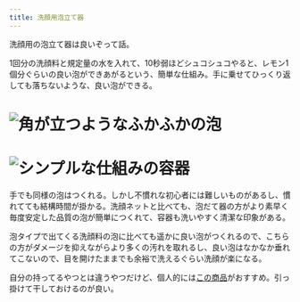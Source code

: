 ```yaml
---
title: 洗顔用泡立て器
---
```

洗顔用の泡立て器は良いぞって話。

1回分の洗顔料と規定量の水を入れて、10秒弱ほどシュコシュコやると、レモン1個分ぐらいの良い泡ができあがるという、簡単な仕組み。手に乗せてひっくり返しても落ちないような、良い泡ができる。

![](https://lh3.googleusercontent.com/docs/ADP-6oEr-ycabAwC8FV2Pbm46Fpb19A7EEsOWqgWf9Ei4tsspDJrVgoKhx28Nxnn_z7xhTRsy920lvJkPoz4C63PLMM0axn5wsC9EtsZ-o-Xi--jCeC2iwGUnej9CxyS9rgtanlXUEMC_PFqY49-tFzH4v77E0cn1E2WcjbTCp4OLPMpy-xcI9hVNM85jWLe0nE2CsvalqULtMicZ8IZLMU2rls70ZKd-_Ej9gyAHEuTsLXMJBkF3GjsirxIcGMWSmvtEE4ibvdw5nfufnL6IRnEaGf-GKOrHh9JcFCvxZ5mH0BPc0ZBqLAfX4l-yrcbxzcJgHDAbE9ZFMLivhWgIGY3dcVctN-6oqPZxG0tlrxfd3ouOl3D6NSrmZ7hQDtA3AVmEzTg9Nuok8e_HHL0MwKjoAw-HVn5Qm0ccIV6cT_GgUiP8b3s6n_GR7oHGciyt4L0Z5vrF0RQTrer9LWve8DXApdCmLfQPqZVqYtazK8r433ESbui-288aNMHjl6tCMrinFN3N3PNXoR_rjjk3nq5HJWnqCXoXMZ2OZV3R7ggNeyzfi-pmW9-n7xm3lgZaq_gYjG3gvFjWlnt7A7TMnD3mZ8iM5k0u11C9kqCU0uuNBpG34yFwEgdDd_ti5evli9N7oa5jDHdeF-bk_QGJM3whhuw9JFGsb0gPZcJOQjjsonL4FOtBWloSvAt-ahpOuxUQ201AcpT56BPNItSwy5hqJByIgTY288fYgRER6M2DN7MJcQmdD4kWH8RTtfyD49vjZWwmoVSZx6mnfp33lWnsn3vkoKZXgSi6viY9EfMlGTlDxvl6rUPo_i0bgYnw1P49uIV-L14fLiu66tjnPsjs_soeWOFdhmymOq_EwiPwan1O4zlnU7SVPZD2HVW6j9Avl4bhA1YnhRCueyKyFxSoF-emfm4E4UhZn8Hymc5I8dweUflS855Ow8ixIM66tfQSrpu24vcLAWy8OBbQKqWB01pK0vQxR9WuVBhHShJNrVLe2sqt--zx_LDztIoyent0Memr3Iw_-uIJ-4NZkBgrfFlZAcG6V5LehwnLVcS0GIohsPIkX8ttODUU4golqrU69Zd-VPyIS1k0wb8tuJ809g_J7zAryk4oDehCVuPr6-O5PdSYMiLI0rPX2SdBOP9SxMHnRpHLoGb6Fk3e-XRAYwGuSdom622y30wqN7kyzPcjt5Zw1QWla7sQBVDsuV42uauR1pESVr3ZFfMSzy5SczFWJVgxmP31pXeJyro2v9qaa0g "角が立つようなふかふかの泡")
================================================================================================================================================================================================================================================================================================================================================================================================================================================================================================================================================================================================================================================================================================================================================================================================================================================================================================================================================================================================================================================================================================================================================================================================================================================================================================================================================================================

![](https://lh3.googleusercontent.com/docs/ADP-6oFlCUcfNaXSqjdAucKtk9rP-HGhiVnOTw4W9NmaO8OvdmIUml1LC3AnhRWHfUWRF324HOlRAQMGs1M8VC4CdILYH7hoa_7uE6yyD4-zroqJnRCf0AzWRFfppiu1TLO-IDiDqpvA91IvGy-Y4N4WwkcPBP_4dWBrdOh67rsJMCJDfeNXbxt5iDZHbPb0TS3_Z59ZHvwKwEdoBWwx01gh7TeEGtJD4n6PJsUwatOGKRkA9remjjNnics-_tNmfG9-TF9GWbYarnkxJl4VxoVU_8UsfmeqimN4Fa7x3YAXWxCq_Mwy4WJF07bDlwu9gYsTsopK_rVo31sZJW6gpLeLk1jNiOY7rHjcVxG-PzEOqqziis9qjP5oqCXktBFImo1KgttFU48qJrlGhPS8jiokNYqdVzA7QfttEV8OvipIfYCwr23p2yQvPjL9cQbSA2eZCTXUz7msLowmU9f99mRnL6x6fUSRrsuvq88MgDnNZy7jE5M396drDq-ZNDKbHjOsrzTw-3pVlZzASOu4Fc35fqkqYXv4pZvsB3HsvH9iFIHq9FooC-tUyvCsji9tMoBpOhHYkqn-_ybs1Dsl2HaXTuuUrXIniC8Vw6yrlPB5mpGMyUemmS8lCIibLIb5YZxTmGwIOcHlwDvwxAwD21ul-qEMDSUoYYFFSvrVMxbmx6PLvtnnqy-SjnOIUO7kpa1Ba1FdXO-z5IOfKL7LLBAIQ4vm_ENLlYzr_ncuFKLla4aPa3PnhC6CjujleLEAwzU5lhm00ESk-sLWhO-UoPV4n-JpBO4EPTiNlFZNbTh36-k-Scz1xjWigjtdqLoslM6t1bqNXs2YGYKQWM6lFcK3DceDFiw_lyqSVe8j5clg7SscA0TcxQi-2jfXNkLKmAeKIc3QFf2s4TyrvbTC_rxtpnh7NRlJZaoTaXNx7LhgtgyKII6ilFy5hzTh5c41phSyBt-gJ3iqmAdt-KgLtAPtkZH-1IA4rZ14erfjgZkQ8R4GkNhqKTr35s60U0O4Fv9Ul0SLzWfD62iPzQv6jkvBxKIFi08EfLnkJtIZf4ebNeKH_az24jhIERjoTMrpsHWReLQ8LYXn2UUY0e5qVfpHDw8Yd3AZeFFJkpvyEeDMugaTm62Y2y-2TGDhGlAer0NMsIRyaxNVMLR92nbO9CtZJb0hvYFuGz0mf3HwrzENSTw4mskCdW6sVGXnAalYAiX3fdQwO5KoiB29rJUwlePyj3w6rFsFgmWG-VBy_q-OH5a8Otea "シンプルな仕組みの容器")
==============================================================================================================================================================================================================================================================================================================================================================================================================================================================================================================================================================================================================================================================================================================================================================================================================================================================================================================================================================================================================================================================================================================================================================================================================================================================================================================================================================================

手でも同様の泡はつくれる。しかし不慣れな初心者には難しいものがあるし、慣れてても結構時間が掛かる。洗顔ネットと比べても、泡だて器の方がより素早く毎度安定した品質の泡が簡単につくれて、容器も洗いやすく清潔な印象がある。

泡タイプで出てくる洗顔料の泡に比べても遥かに良い泡がつくれるので、こちらの方がダメージを抑えながらより多くの汚れを取れるし、良い泡はなかなか垂れてこないので、目を開けたままでも余裕で洗えるぐらい洗顔が楽になる。

自分の持ってるやつとは違うやつだけど、個人的には[この商品](https://www.amazon.co.jp/dp/B09KMP9GDN)がおすすめ。引っ掛けて干しておけるのが良い。
